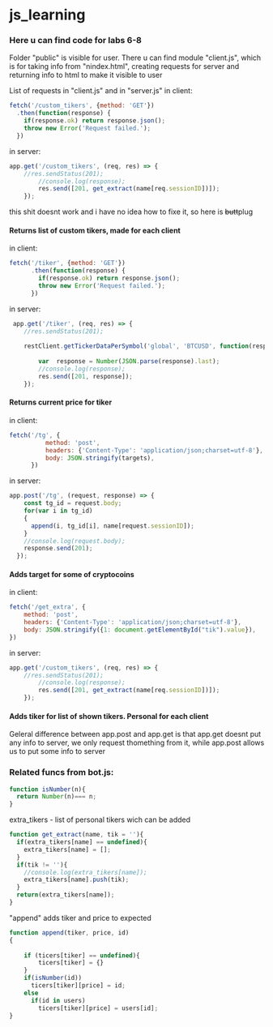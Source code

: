 # js_learning
 ### Here u can find code for labs 6-8  


Folder "public" is visible for user. There u can find module "client.js", which is for taking info from "nindex.html", creating requests for server and returning info to html to make it visible to user

List of requests in "client.js" and in  "server.js"
in client:
```javascript
fetch('/custom_tikers', {method: 'GET'})
  .then(function(response) {
    if(response.ok) return response.json();
    throw new Error('Request failed.');
  })
```
in server:
```javascript
app.get('/custom_tikers', (req, res) => {
    //res.sendStatus(201);
        //console.log(response);
        res.send([201, get_extract(name[req.sessionID])]);
    });
```
this shit doesnt work and i have no idea how to fixe it, so here is ~~butt~~plug 

 #### Returns list of custom tikers, made for each client 
in client: 
```javascript
fetch('/tiker', {method: 'GET'})
      .then(function(response) {
        if(response.ok) return response.json();
        throw new Error('Request failed.');
      }) 
``` 
in server:
```javascript
 app.get('/tiker', (req, res) => {
    //res.sendStatus(201);
    
    restClient.getTickerDataPerSymbol('global', 'BTCUSD', function(response) {
    
        var  response = Number(JSON.parse(response).last);
        //console.log(response);
        res.send([201, response]);
    });
 ```

#### Returns current price for tiker 
in client:
```javascript
fetch('/tg', {  
          method: 'post',
          headers: {'Content-Type': 'application/json;charset=utf-8'},
          body: JSON.stringify(targets),
      })
```
in server:
```javascript
app.post('/tg', (request, response) => {
    const tg_id = request.body;
    for(var i in tg_id)
    {
      append(i, tg_id[i], name[request.sessionID]);
    }
    //console.log(request.body);
    response.send(201);
  });
  ```
  
#### Adds target for some of cryptocoins  
in client:
```javascript
fetch('/get_extra', {  
    method: 'post',
    headers: {'Content-Type': 'application/json;charset=utf-8'},
    body: JSON.stringify({1: document.getElementById("tik").value}),
})
```
in server:
```javascript
app.get('/custom_tikers', (req, res) => {
    //res.sendStatus(201);
        //console.log(response);
        res.send([201, get_extract(name[req.sessionID])]);
    });
 ```
#### Adds tiker for list of shown tikers. Personal for each client 

Geleral difference between app.post and app.get is that app.get doesnt put any info to server, we only request thomething from it, while app.post allows us to put some info to server

### Related funcs from bot.js:
```javascript
function isNumber(n){
  return Number(n)=== n;
}
```
extra_tikers - list of personal tikers wich can be added
```javascript
function get_extract(name, tik = ''){
  if(extra_tikers[name] == undefined){
    extra_tikers[name] = [];
  }
  if(tik != ''){
    //console.log(extra_tikers[name]);
    extra_tikers[name].push(tik);
  }
  return(extra_tikers[name]);
}
```
"append" adds tiker and price to expected
```javascript
function append(tiker, price, id)
{
    
    if (ticers[tiker] == undefined){
        ticers[tiker] = {}
    }
    if(isNumber(id))
      ticers[tiker][price] = id;
    else
      if(id in users)
        ticers[tiker][price] = users[id];
}
```

